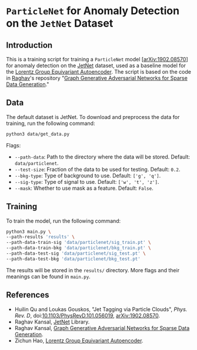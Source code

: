 # `ParticleNet` for Anomaly Detection on the `JetNet` Dataset

## Introduction
This is a training script for training a `ParticleNet` model [[arXiv:1902.08570](https://arxiv.org/abs/1902.08570)] for anomaly detection on the [JetNet](https://jetnet.readthedocs.io/en/latest/pages/contents.html) dataset, used as a baseline model for the [Lorentz Group Equivariant Autoencoder](https://github.com/zichunhao/lgn-autoencoder). The script is based on the code in [Raghav](https://www.raghavkansal.com/)'s repository "[Graph Generative Adversarial Networks for Sparse Data Generation](https://github.com/rkansal47/mnist_graph_gan/tree/master/jets)."


## Data
The default dataset is JetNet. To download and preprocess the data for training, run the following command:
```bash
python3 data/get_data.py
```
Flags:
- `--path-data`: Path to the directory where the data will be stored. Default: `data/particlenet`.
- `--test-size`: Fraction of the data to be used for testing. Default: `0.2`.
- `--bkg-type`: Type of background to use. Default: `['g', 'q']`.
- `--sig-type`: Type of signal to use. Default: `['w', 't', 'z']`.
- `--mask`: Whether to use mask as a feature. Default: `False`.

## Training
To train the model, run the following command:
```bash
python3 main.py \
--path-results 'results' \
--path-data-train-sig 'data/particlenet/sig_train.pt' \
--path-data-train-bkg 'data/particlenet/bkg_train.pt' \
--path-data-test-sig 'data/particlenet/sig_test.pt' \
--path-data-test-bkg 'data/particlenet/bkg_test.pt' 
```
The results will be stored in the `results/` directory. More flags and their meanings can be found in `main.py`.

## References
- Huilin Qu and Loukas Gouskos, "Jet Tagging via Particle Clouds", *Phys. Rev. D*, doi:[10.1103/PhysRevD.101.056019](https://doi.org/10.1103/PhysRevD.101.056019), [arXiv:1902.08570](https://arxiv.org/abs/1902.08570).
- Raghav Kansal, [JetNet](https://github.com/rkansal47/JetNet) Library.
- Raghav Kansal, [Graph Generative Adversarial Networks for Sparse Data Generation](https://github.com/rkansal47/mnist_graph_gan).
- Zichun Hao, [Lorentz Group Equivariant Autoencoder](https://github.com/zichunhao/lgn-autoencoder).

